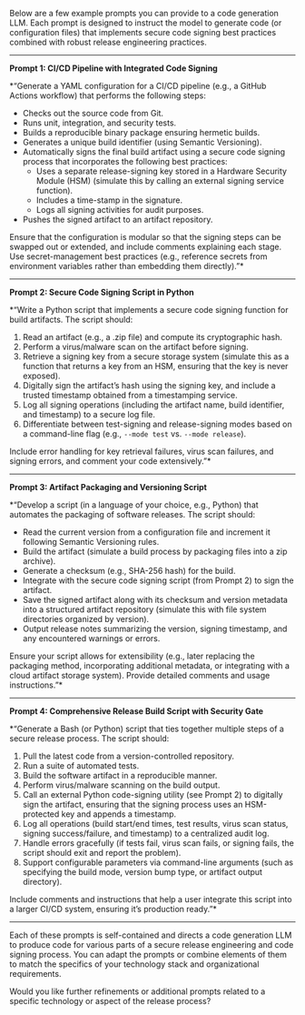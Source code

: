 Below are a few example prompts you can provide to a code generation LLM. Each prompt is designed to instruct the model to generate code (or configuration files) that implements secure code signing best practices combined with robust release engineering practices.

---

**Prompt 1: CI/CD Pipeline with Integrated Code Signing**

*“Generate a YAML configuration for a CI/CD pipeline (e.g., a GitHub Actions workflow) that performs the following steps:

- Checks out the source code from Git.
- Runs unit, integration, and security tests.
- Builds a reproducible binary package ensuring hermetic builds.
- Generates a unique build identifier (using Semantic Versioning).
- Automatically signs the final build artifact using a secure code signing process that incorporates the following best practices:
  - Uses a separate release-signing key stored in a Hardware Security Module (HSM) (simulate this by calling an external signing service function).
  - Includes a time-stamp in the signature.
  - Logs all signing activities for audit purposes.
- Pushes the signed artifact to an artifact repository.
  
Ensure that the configuration is modular so that the signing steps can be swapped out or extended, and include comments explaining each stage. Use secret-management best practices (e.g., reference secrets from environment variables rather than embedding them directly).”*

---

**Prompt 2: Secure Code Signing Script in Python**

*“Write a Python script that implements a secure code signing function for build artifacts. The script should:

1. Read an artifact (e.g., a .zip file) and compute its cryptographic hash.
2. Perform a virus/malware scan on the artifact before signing.
3. Retrieve a signing key from a secure storage system (simulate this as a function that returns a key from an HSM, ensuring that the key is never exposed).
4. Digitally sign the artifact’s hash using the signing key, and include a trusted timestamp obtained from a timestamping service.
5. Log all signing operations (including the artifact name, build identifier, and timestamp) to a secure log file.
6. Differentiate between test-signing and release-signing modes based on a command-line flag (e.g., `--mode test` vs. `--mode release`).

Include error handling for key retrieval failures, virus scan failures, and signing errors, and comment your code extensively.”*

---

**Prompt 3: Artifact Packaging and Versioning Script**

*“Develop a script (in a language of your choice, e.g., Python) that automates the packaging of software releases. The script should:

- Read the current version from a configuration file and increment it following Semantic Versioning rules.
- Build the artifact (simulate a build process by packaging files into a zip archive).
- Generate a checksum (e.g., SHA-256 hash) for the build.
- Integrate with the secure code signing script (from Prompt 2) to sign the artifact.
- Save the signed artifact along with its checksum and version metadata into a structured artifact repository (simulate this with file system directories organized by version).
- Output release notes summarizing the version, signing timestamp, and any encountered warnings or errors.

Ensure your script allows for extensibility (e.g., later replacing the packaging method, incorporating additional metadata, or integrating with a cloud artifact storage system). Provide detailed comments and usage instructions.”*

---

**Prompt 4: Comprehensive Release Build Script with Security Gate**

*“Generate a Bash (or Python) script that ties together multiple steps of a secure release process. The script should:

1. Pull the latest code from a version-controlled repository.
2. Run a suite of automated tests.
3. Build the software artifact in a reproducible manner.
4. Perform virus/malware scanning on the build output.
5. Call an external Python code-signing utility (see Prompt 2) to digitally sign the artifact, ensuring that the signing process uses an HSM-protected key and appends a timestamp.
6. Log all operations (build start/end times, test results, virus scan status, signing success/failure, and timestamp) to a centralized audit log.
7. Handle errors gracefully (if tests fail, virus scan fails, or signing fails, the script should exit and report the problem).
8. Support configurable parameters via command-line arguments (such as specifying the build mode, version bump type, or artifact output directory).

Include comments and instructions that help a user integrate this script into a larger CI/CD system, ensuring it’s production ready.”*

---

Each of these prompts is self-contained and directs a code generation LLM to produce code for various parts of a secure release engineering and code signing process. You can adapt the prompts or combine elements of them to match the specifics of your technology stack and organizational requirements.

Would you like further refinements or additional prompts related to a specific technology or aspect of the release process?